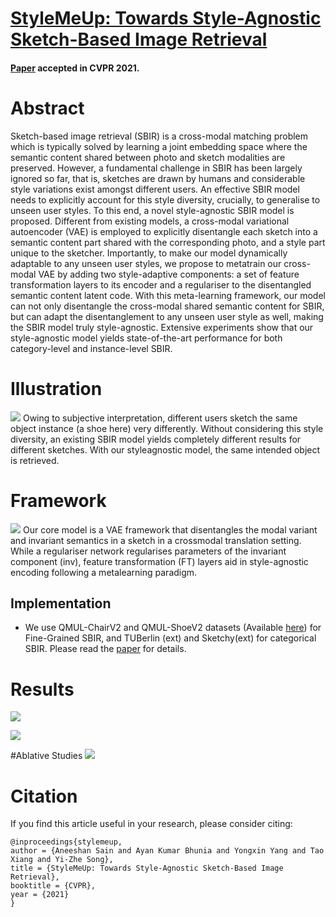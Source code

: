 # [StyleMeUp: Towards Style-Agnostic Sketch-Based Image Retrieval](https://aneeshan95.github.io/StyleMeUp/)
#### [Paper](https://arxiv.org/pdf/2103.15706.pdf) accepted in CVPR 2021. 

# Abstract
Sketch-based image retrieval (SBIR) is a cross-modal matching problem which is typically solved by learning a joint embedding space where the semantic content shared between photo and sketch modalities are preserved. However, a fundamental challenge in SBIR has been largely ignored so far, that is, sketches are drawn by humans and considerable style variations exist amongst different users. An effective SBIR model needs to explicitly account for this style diversity, crucially, to generalise to unseen user styles. To this end, a novel style-agnostic SBIR model is proposed. Different from existing models, a cross-modal variational autoencoder (VAE) is employed to explicitly disentangle
each sketch into a semantic content part shared with the corresponding photo, and a style part unique to the sketcher. Importantly, to make our model dynamically adaptable to any unseen user styles, we propose to metatrain our cross-modal VAE by adding two style-adaptive components: a set of feature transformation layers to its encoder and a regulariser to the disentangled semantic content latent code. With this meta-learning framework, our model can not only disentangle the cross-modal shared semantic content for SBIR, but can adapt the disentanglement to any unseen user style as well, making the SBIR model truly style-agnostic. Extensive experiments show that our style-agnostic model yields state-of-the-art performance for both category-level and instance-level SBIR.

# Illustration
![](./Images/opening.jpg)
Owing to subjective interpretation, different users sketch the same object instance (a shoe here) very differently. Without considering this style diversity, an existing SBIR model yields completely different results for different sketches. With our styleagnostic model, the same intended object is retrieved.
 
# Framework
![](./Images/framework.jpg)
Our core model is a VAE framework that disentangles the modal variant and invariant semantics in a sketch in a crossmodal translation setting. While a regulariser network regularises parameters of the invariant component (inv), feature transformation (FT) layers aid in style-agnostic encoding following a metalearning paradigm.

## Implementation
* We use QMUL-ChairV2 and QMUL-ShoeV2 datasets (Available [here](http://sketchx.eecs.qmul.ac.uk/downloads/)) for Fine-Grained SBIR, and TUBerlin (ext) and Sketchy(ext) for categorical SBIR.
Please read the [paper](https://arxiv.org/pdf/2103.15706.pdf) for details.

# Results
![](./Images/experiments.jpg)

![](./Images/retrieval.jpg)

#Ablative Studies
![](./Images/ablative_study.jpg)

# Citation
If you find this article useful in your research, please consider citing:

```
@inproceedings{stylemeup,
author = {Aneeshan Sain and Ayan Kumar Bhunia and Yongxin Yang and Tao Xiang and Yi-Zhe Song},
title = {StyleMeUp: Towards Style-Agnostic Sketch-Based Image Retrieval},
booktitle = {CVPR},
year = {2021}
}
```
